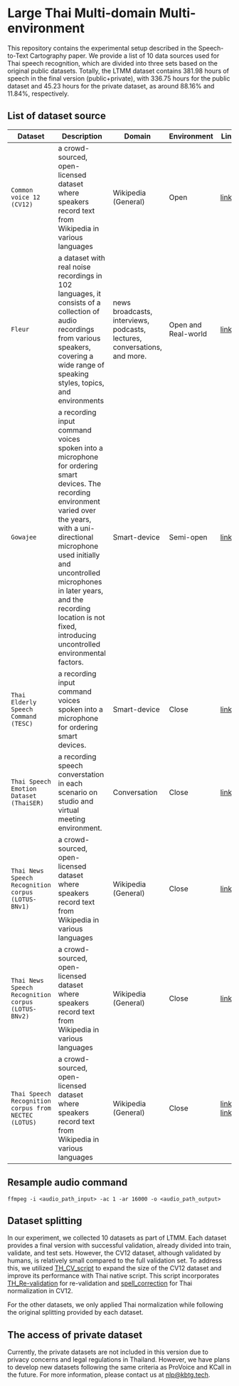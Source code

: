 # Large Thai Multi-domain Multi-environment
This repository contains the experimental setup described in the Speech-to-Text Cartography paper. We provide a list of 10 data sources used for Thai speech recognition, which are divided into three sets based on the original public datasets. Totally, the LTMM dataset contains 381.98 hours of speech in the final version (public+private), with 336.75 hours for the public dataset and 45.23 hours for the private dataset, as around 88.16% and 11.84%, respectively.

## List of dataset source
| Dataset | Description | Domain | Environment | Link |
| --- | --- | --- | --- | --- |
| `Common voice 12 (CV12)` | a crowd-sourced, open-licensed dataset where speakers record text from Wikipedia in various languages |  Wikipedia (General) | Open | [link](https://commonvoice.mozilla.org/th/datasets) |
| `Fleur` | a dataset with real noise recordings in 102 languages, it consists of a collection of audio recordings from various speakers, covering a wide range of speaking styles, topics, and environments | news broadcasts, interviews, podcasts, lectures, conversations, and more. | Open and Real-world | [link](https://huggingface.co/datasets/google/fleurs/viewer/th_th/train) |
| `Gowajee` | a recording input command voices spoken into a microphone for ordering smart devices. The recording environment varied over the years, with a uni-directional microphone used initially and uncontrolled microphones in later years, and the recording location is not fixed, introducing uncontrolled environmental factors. |  Smart-device | Semi-open | [link](https://github.com/ekapolc/gowajee_corpus) |
| `Thai Elderly Speech Command (TESC)` | a recording input command voices spoken into a microphone for ordering smart devices. | Smart-device | Close | [link](https://github.com/VISAI-DATAWOW/Thai-Elderly-Speech-dataset/releases/tag/v1.0.0) |
| `Thai Speech Emotion Dataset (ThaiSER)` | a recording speech converstation in each scenario on studio and virtual meeting environment. |  Conversation | Close | [link](https://github.com/vistec-AI/dataset-releases/releases/tag/v1) |
| `Thai News Speech Recognition corpus (LOTUS-BNv1)` | a crowd-sourced, open-licensed dataset where speakers record text from Wikipedia in various languages |  Wikipedia (General) | Close | [link](https://nectec.or.th/corpus/index.php) |
| `Thai News Speech Recognition corpus (LOTUS-BNv2)` | a crowd-sourced, open-licensed dataset where speakers record text from Wikipedia in various languages |  Wikipedia (General) | Close | [link](https://aiforthai.in.th/corpus.php) |
| `Thai Speech Recognition corpus from NECTEC (LOTUS)` | a crowd-sourced, open-licensed dataset where speakers record text from Wikipedia in various languages |  Wikipedia (General) | Close | [link1](https://aiforthai.in.th/corpus.php) [link2](https://github.com/korakot/corpus/releases/download/v1.0/AIFORTHAI-LotusCorpus.zip) |


## Resample audio command
```
ffmpeg -i <audio_path_input> -ac 1 -ar 16000 -o <audio_path_output>
```

## Dataset splitting
In our experiment, we collected 10 datasets as part of LTMM. Each dataset provides a final version with successful validation, already divided into train, validate, and test sets. However, the CV12 dataset, although validated by humans, is relatively small compared to the full validation set. To address this, we utilized [TH_CV_script](https://github.com/ekapolc/Thai_commonvoice_split) to expand the size of the CV12 dataset and improve its performance with Thai native script. This script incorporates [TH_Re-validation](https://github.com/ekapolc/Thai_commonvoice_split/blob/main/clean_common_voice.ipynb) for re-validation and [spell_correction](https://github.com/ekapolc/Thai_commonvoice_split/blob/main/spell_correction.py) for Thai normalization in CV12.

For the other datasets, we only applied Thai normalization while following the original splitting provided by each dataset.

## The access of private dataset
Currently, the private datasets are not included in this version due to privacy concerns and legal regulations in Thailand. However, we have plans to develop new datasets following the same criteria as ProVoice and KCall in the future. For more information, please contact us at nlp@kbtg.tech.
